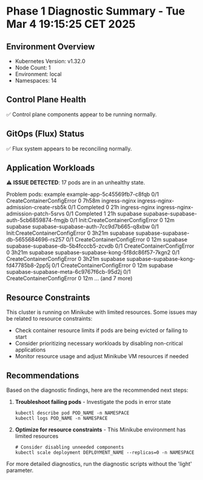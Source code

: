 # Phase 1 Diagnostic Summary - Tue Mar  4 19:15:25 CET 2025

## Environment Overview

- Kubernetes Version: v1.32.0
- Node Count: 1
- Environment: local
- Namespaces: 14

## Control Plane Health

✅ Control plane components appear to be running normally.

## GitOps (Flux) Status

✅ Flux system appears to be reconciling normally.

## Application Workloads

⚠️ **ISSUE DETECTED**: 17 pods are in an unhealthy state.

Problem pods:
example                example-app-5c45569fb7-c8fqb                     0/1     CreateContainerConfigError        0               7h58m
ingress-nginx          ingress-nginx-admission-create-rsb5k             0/1     Completed                         0               21h
ingress-nginx          ingress-nginx-admission-patch-5srvs              0/1     Completed                         1               21h
supabase               supabase-supabase-auth-5cb6859874-fmgjb          0/1     Init:CreateContainerConfigError   0               12m
supabase               supabase-supabase-auth-7cc9d7b665-q8xbw          0/1     Init:CreateContainerConfigError   0               3h21m
supabase               supabase-supabase-db-5655684696-rs257            0/1     CreateContainerConfigError        0               12m
supabase               supabase-supabase-db-5b4fcccb5-zcvdb             0/1     CreateContainerConfigError        0               3h21m
supabase               supabase-supabase-kong-5f8dc86f57-7kgn2          0/1     CreateContainerConfigError        0               3h21m
supabase               supabase-supabase-kong-fd47785b8-2pp5j           0/1     CreateContainerConfigError        0               12m
supabase               supabase-supabase-meta-6c9767f6cb-95d2j          0/1     CreateContainerConfigError        0               12m
... (and 7 more)

## Resource Constraints

This cluster is running on Minikube with limited resources. Some issues may be related to resource constraints:

- Check container resource limits if pods are being evicted or failing to start
- Consider prioritizing necessary workloads by disabling non-critical applications
- Monitor resource usage and adjust Minikube VM resources if needed

## Recommendations

Based on the diagnostic findings, here are the recommended next steps:

1. **Troubleshoot failing pods** - Investigate the pods in error state
   ```
   kubectl describe pod POD_NAME -n NAMESPACE
   kubectl logs POD_NAME -n NAMESPACE
   ```
3. **Optimize for resource constraints** - This Minikube environment has limited resources
   ```
   # Consider disabling unneeded components
   kubectl scale deployment DEPLOYMENT_NAME --replicas=0 -n NAMESPACE
   ```

For more detailed diagnostics, run the diagnostic scripts without the 'light' parameter.
